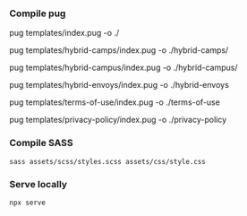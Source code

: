 ### Compile pug

pug templates/index.pug -o ./

pug templates/hybrid-camps/index.pug -o ./hybrid-camps/

pug templates/hybrid-campus/index.pug -o ./hybrid-campus/

pug templates/hybrid-envoys/index.pug -o ./hybrid-envoys

pug templates/terms-of-use/index.pug -o ./terms-of-use

pug templates/privacy-policy/index.pug -o ./privacy-policy


### Compile SASS

`sass assets/scss/styles.scss assets/css/style.css`

### Serve locally

`npx serve`
